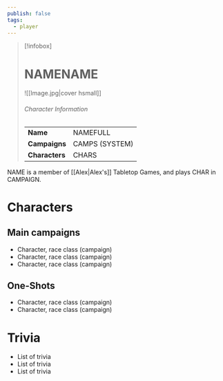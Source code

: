 ```yaml
---
publish: false
tags:
  - player
---
```

> [!infobox]  
> # NAMENAME
> ![[Image.jpg|cover hsmall]]  
> ###### Character Information  
> | | |  
> |---|---|  
> | **Name** | NAMEFULL |
> | **Campaigns** | CAMPS (SYSTEM) |
> | **Characters** | CHARS |

NAME is a member of [[Alex|Alex's]] Tabletop Games, and plays CHAR in CAMPAIGN.
# Characters
## Main campaigns
- Character, race class (campaign)
- Character, race class (campaign)
- Character, race class (campaign)
## One-Shots
- Character, race class (campaign)
- Character, race class (campaign)
# Trivia
- List of trivia
- List of trivia
- List of trivia